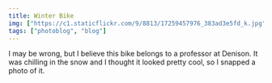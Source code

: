 ```yaml
---
title: Winter Bike
img: ["https://c1.staticflickr.com/9/8813/17259457976_383ad3e5fd_k.jpg"]
tags: ["photoblog", "blog"]
---
```


I may be wrong, but I believe this bike belongs to a professor at Denison. It was chilling in the snow and I thought it looked pretty cool, so I snapped a photo of it.
